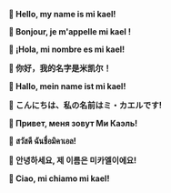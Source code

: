 **👋 Hello, my name is mi kael!**

**👋 Bonjour, je m'appelle mi kael !**

**👋 ¡Hola, mi nombre es mi kael!**

**👋 你好，我的名字是米凯尔！**

**👋 Hallo, mein name ist mi kael!**

**👋 こんにちは、私の名前はミ・カエルです!**

**👋 Привет, меня зовут Ми Каэль!**

**👋 สวัสดี ฉันชื่อมิคาเอล!**

**👋 안녕하세요, 제 이름은 미카엘이에요!**

**👋 Ciao, mi chiamo mi kael!**
